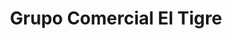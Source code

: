 ---
title: "Grupo Comercial El Tigre"
url: /toluca-de-lerdo/grupo-comercial-el-tigre/
shop: confitería
---